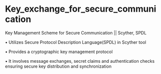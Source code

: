 # Key_exchange_for_secure_communication
Key Management Scheme for Secure Communication || Scyther, SPDL

• Utilizes Secure Protocol Description Language(SPDL) in Scyther tool

• Provides a cryptographic key management protocol

• It involves message exchanges, secret claims and authentication checks ensuring secure key distribution and
 synchronization
